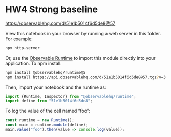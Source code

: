 # HW4 Strong baseline

https://observablehq.com/d/51e1b5014f6d5de8@57

View this notebook in your browser by running a web server in this folder. For
example:

~~~sh
npx http-server
~~~

Or, use the [Observable Runtime](https://github.com/observablehq/runtime) to
import this module directly into your application. To npm install:

~~~sh
npm install @observablehq/runtime@5
npm install https://api.observablehq.com/d/51e1b5014f6d5de8@57.tgz?v=3
~~~

Then, import your notebook and the runtime as:

~~~js
import {Runtime, Inspector} from "@observablehq/runtime";
import define from "51e1b5014f6d5de8";
~~~

To log the value of the cell named “foo”:

~~~js
const runtime = new Runtime();
const main = runtime.module(define);
main.value("foo").then(value => console.log(value));
~~~
